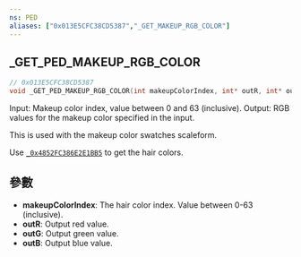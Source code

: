 ```yaml
---
ns: PED
aliases: ["0x013E5CFC38CD5387","_GET_MAKEUP_RGB_COLOR"]
---
```

## _GET_PED_MAKEUP_RGB_COLOR

```c
// 0x013E5CFC38CD5387
void _GET_PED_MAKEUP_RGB_COLOR(int makeupColorIndex, int* outR, int* outG, int* outB);
```

Input: Makeup color index, value between 0 and 63 (inclusive).
Output: RGB values for the makeup color specified in the input.

This is used with the makeup color swatches scaleform.

Use [`_0x4852FC386E2E1BB5`](#_0x4852FC386E2E1BB5) to get the hair colors.


## 參數
* **makeupColorIndex**: The hair color index. Value between 0-63 (inclusive).
* **outR**: Output red value.
* **outG**: Output green value.
* **outB**: Output blue value.

